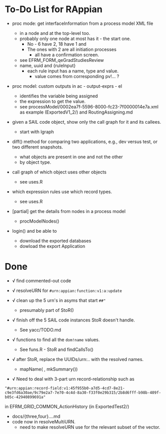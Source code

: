 # To-Do List for RAppian

+ proc mode: get interfaceInformation from a process model XML file
   + in a node and at the top-level too.
   + probably only one node at most has it - the start one.
      + No - 6 have 2, 18 have 1 and 
	  + The ones with 2 are all initiation processes 
	      +  all have a confirmation screen.
   + see EFRM_FORM_qeGradStudiesReview
   + name, uuid and {ruleInput}
       + each rule input has a name, type and value.
	      + value comes from corresponding pv!... ?
		  
+ proc model:  custom outputs in ac - output-exprs - el
   + identifies the variable being assigned
   + the expression to get the value.
   + see processModel/0002ea7f-5596-8000-fc23-7f0000014e7a.xml as example (ExportedV1_2/)
      and RoutingAssigning.md

+ given a SAIL code object, show only the call graph for it and its callees.
   + start with lgraph

+ diff() method for comparing two applications, e.g., dev versus test, or two different snapshots.
   + what objects are present in one and not the other
   + by object type.

+ call graph of which object uses other objects
   + see uses.R

+ which expression rules use which record types.
   + see uses.R

+ [partial] get the details from nodes in a process model
    + procModelNodes()

+ login() and be able to 
   + download the exported databases
   + dowload the export Application

# Done

+ √ find commented-out code

+ √ resolveURN for `#urn:appian:function:v1:a:update`

+ √ clean up the 5 urn's in asyms that start `##"`
   + presumably part of StoR()

+ √ finish off the 5 SAIL code instances StoR doesn't handle. 
   + See yacc/TODO.md

+ √ functions to find all the `dom!name` values.
   + See funs.R - StoR and findCallsTo()

+ √ after StoR, replace the UUIDs/urn:..  with the resolved names.
   + mapName( , mkSummary())
   
+ √ Need to deal with 3-part urn record-relationship such as
```
"#urn:appian:record-field:v1:45f955b0-a7d5-4cd7-8e21-c9e3fd6a30ae/9c79e2a7-7e70-4c4d-8a30-f33f0e29b315/2b8d6fff-b98b-409f-b05c-42940899691a"
```
   in EFRM_GRID_COMMON_ActionHistory  (in ExportedTest2/)
   + docs/{three,four}....md
   + code now in resolveMultiURN.
      + need to make resolveURN use for the relevant subset of the vector.
